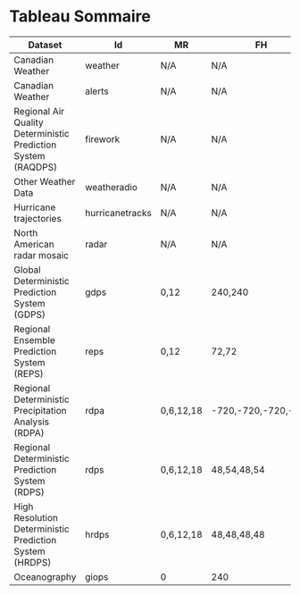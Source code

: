 # Tableau Sommaire


Dataset                                                       | Id              | MR        | FH                  | FHI | N. 
--------------------------------------------------------------|-----------------|-----------|---------------------|-----|----
Canadian Weather                                              | weather         | N/A       | N/A                 | N/A | 1  
Canadian Weather                                              | alerts          | N/A       | N/A                 | N/A | 1  
Regional Air Quality Deterministic Prediction System (RAQDPS) | firework        | N/A       | N/A                 | N/A | 1  
Other Weather Data                                            | weatheradio     | N/A       | N/A                 | N/A | 1  
Hurricane trajectories                                        | hurricanetracks | N/A       | N/A                 | N/A | 4  
North American radar mosaic                                   | radar           | N/A       | N/A                 | N/A | 4  
Global Deterministic Prediction System (GDPS)                 | gdps            | 0,12      | 240,240             | 3   | 41 
Regional Ensemble Prediction System (REPS)                    | reps            | 0,12      | 72,72               | 3   | 428
Regional Deterministic Precipitation Analysis (RDPA)          | rdpa            | 0,6,12,18 | -720,-720,-720,-720 | 6   | 3  
Regional Deterministic Prediction System (RDPS)               | rdps            | 0,6,12,18 | 48,54,48,54         | 3   | 41 
High Resolution Deterministic Prediction System (HRDPS)       | hrdps           | 0,6,12,18 | 48,48,48,48         | 1   | 33 
Oceanography                                                  | giops           | 0         | 240                 | 3   | 16 

